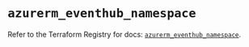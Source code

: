 # `azurerm_eventhub_namespace`

Refer to the Terraform Registry for docs: [`azurerm_eventhub_namespace`](https://registry.terraform.io/providers/hashicorp/azurerm/4.45.0/docs/resources/eventhub_namespace).
